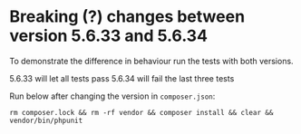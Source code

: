 # Breaking (?) changes between version 5.6.33 and 5.6.34

To demonstrate the difference in behaviour run the tests with both versions.

5.6.33 will let all tests pass
5.6.34 will fail the last three tests

Run below after changing the version in `composer.json`:

`rm composer.lock && rm -rf vendor && composer install && clear && vendor/bin/phpunit`
